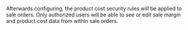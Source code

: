 Afterwards configuring, the product cost security rules will be applied
to sale orders. Only authorized users will be able to see or edit sale
margin and product cost data from within sale orders.
